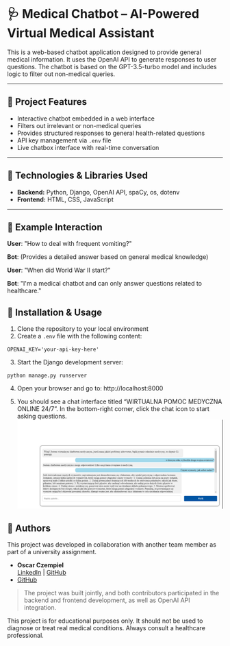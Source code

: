 # 🩺 Medical Chatbot – AI-Powered Virtual Medical Assistant

This is a web-based chatbot application designed to provide general medical information. It uses the OpenAI API to generate responses to user questions. The chatbot is based on the GPT-3.5-turbo model and includes logic to filter out non-medical queries.

---

## 🧠 Project Features

- Interactive chatbot embedded in a web interface
- Filters out irrelevant or non-medical queries
- Provides structured responses to general health-related questions
- API key management via `.env` file
- Live chatbox interface with real-time conversation

---

## 🔧 Technologies & Libraries Used

- **Backend:** Python, Django, OpenAI API, spaCy, os, dotenv  
- **Frontend:** HTML, CSS, JavaScript

---
## 💬 Example Interaction
**User**: "How to deal with frequent vomiting?" 

**Bot**: (Provides a detailed answer based on general medical knowledge)

**User**: "When did World War II start?"

**Bot**: "I'm a medical chatbot and can only answer questions related to healthcare."


## 🚀 Installation & Usage

1. Clone the repository to your local environment
2. Create a `.env` file with the following content:

```env
OPENAI_KEY='your-api-key-here'
```
3. Start the Django development server:
```
python manage.py runserver
```
4. Open your browser and go to: http://localhost:8000

5. You should see a chat interface titled “WIRTUALNA POMOC MEDYCZNA ONLINE 24/7”. In the bottom-right corner, click the chat icon to start asking questions.
   ![Chat preview](assets/chatbot.png)

## 👥 Authors

This project was developed in collaboration with another team member as part of a university assignment.

- **Oscar Czempiel**  
  [LinkedIn](https://www.linkedin.com/in/oscar-czempiel/) | [GitHub](https://github.com/Cz-Oscar)
- [GitHub](https://github.com/Karol0114)

> The project was built jointly, and both contributors participated in the backend and frontend development, as well as OpenAI API integration.

This project is for educational purposes only. It should not be used to diagnose or treat real medical conditions. Always consult a healthcare professional.
